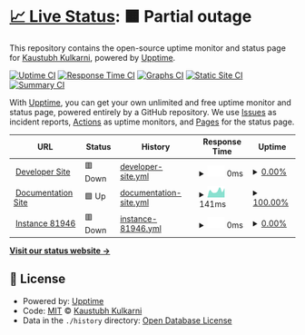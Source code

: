 # [📈 Live Status](https://status.myapms.com): <!--live status--> **🟧 Partial outage**

This repository contains the open-source uptime monitor and status page for [Kaustubh Kulkarni](https://kaustubhk24.com), powered by [Upptime](https://github.com/upptime/upptime).

[![Uptime CI](https://github.com/kaustubhk24/status.myapms.com/workflows/Uptime%20CI/badge.svg)](https://github.com/kaustubhk24/status.myapms.com/actions?query=workflow%3A%22Uptime+CI%22)
[![Response Time CI](https://github.com/kaustubhk24/status.myapms.com/workflows/Response%20Time%20CI/badge.svg)](https://github.com/kaustubhk24/status.myapms.com/actions?query=workflow%3A%22Response+Time+CI%22)
[![Graphs CI](https://github.com/kaustubhk24/status.myapms.com/workflows/Graphs%20CI/badge.svg)](https://github.com/kaustubhk24/status.myapms.com/actions?query=workflow%3A%22Graphs+CI%22)
[![Static Site CI](https://github.com/kaustubhk24/status.myapms.com/workflows/Static%20Site%20CI/badge.svg)](https://github.com/kaustubhk24/status.myapms.com/actions?query=workflow%3A%22Static+Site+CI%22)
[![Summary CI](https://github.com/kaustubhk24/status.myapms.com/workflows/Summary%20CI/badge.svg)](https://github.com/kaustubhk24/status.myapms.com/actions?query=workflow%3A%22Summary+CI%22)

With [Upptime](https://upptime.js.org), you can get your own unlimited and free uptime monitor and status page, powered entirely by a GitHub repository. We use [Issues](https://github.com/kaustubhk24/status.myapms.com/issues) as incident reports, [Actions](https://github.com/kaustubhk24/status.myapms.com/actions) as uptime monitors, and [Pages](https://status.myapms.com) for the status page.

<!--start: status pages-->
<!-- This summary is generated by Upptime (https://github.com/upptime/upptime) -->
<!-- Do not edit this manually, your changes will be overwritten -->
<!-- prettier-ignore -->
| URL | Status | History | Response Time | Uptime |
| --- | ------ | ------- | ------------- | ------ |
| <img alt="" src="https://icons.duckduckgo.com/ip3/dev.myapms.com.ico" height="13"> [Developer Site](https://dev.myapms.com) | 🟥 Down | [developer-site.yml](https://github.com/kaustubhk24/status.myapms.com/commits/HEAD/history/developer-site.yml) | <details><summary><img alt="Response time graph" src="./graphs/developer-site/response-time-week.png" height="20"> 0ms</summary><br><a href="https://status.myapms.com/history/developer-site"><img alt="Response time 890" src="https://img.shields.io/endpoint?url=https%3A%2F%2Fraw.githubusercontent.com%2Fkaustubhk24%2Fstatus.myapms.com%2FHEAD%2Fapi%2Fdeveloper-site%2Fresponse-time.json"></a><br><a href="https://status.myapms.com/history/developer-site"><img alt="24-hour response time 0" src="https://img.shields.io/endpoint?url=https%3A%2F%2Fraw.githubusercontent.com%2Fkaustubhk24%2Fstatus.myapms.com%2FHEAD%2Fapi%2Fdeveloper-site%2Fresponse-time-day.json"></a><br><a href="https://status.myapms.com/history/developer-site"><img alt="7-day response time 0" src="https://img.shields.io/endpoint?url=https%3A%2F%2Fraw.githubusercontent.com%2Fkaustubhk24%2Fstatus.myapms.com%2FHEAD%2Fapi%2Fdeveloper-site%2Fresponse-time-week.json"></a><br><a href="https://status.myapms.com/history/developer-site"><img alt="30-day response time 0" src="https://img.shields.io/endpoint?url=https%3A%2F%2Fraw.githubusercontent.com%2Fkaustubhk24%2Fstatus.myapms.com%2FHEAD%2Fapi%2Fdeveloper-site%2Fresponse-time-month.json"></a><br><a href="https://status.myapms.com/history/developer-site"><img alt="1-year response time 0" src="https://img.shields.io/endpoint?url=https%3A%2F%2Fraw.githubusercontent.com%2Fkaustubhk24%2Fstatus.myapms.com%2FHEAD%2Fapi%2Fdeveloper-site%2Fresponse-time-year.json"></a></details> | <details><summary><a href="https://status.myapms.com/history/developer-site">0.00%</a></summary><a href="https://status.myapms.com/history/developer-site"><img alt="All-time uptime 11.98%" src="https://img.shields.io/endpoint?url=https%3A%2F%2Fraw.githubusercontent.com%2Fkaustubhk24%2Fstatus.myapms.com%2FHEAD%2Fapi%2Fdeveloper-site%2Fuptime.json"></a><br><a href="https://status.myapms.com/history/developer-site"><img alt="24-hour uptime 0.00%" src="https://img.shields.io/endpoint?url=https%3A%2F%2Fraw.githubusercontent.com%2Fkaustubhk24%2Fstatus.myapms.com%2FHEAD%2Fapi%2Fdeveloper-site%2Fuptime-day.json"></a><br><a href="https://status.myapms.com/history/developer-site"><img alt="7-day uptime 0.00%" src="https://img.shields.io/endpoint?url=https%3A%2F%2Fraw.githubusercontent.com%2Fkaustubhk24%2Fstatus.myapms.com%2FHEAD%2Fapi%2Fdeveloper-site%2Fuptime-week.json"></a><br><a href="https://status.myapms.com/history/developer-site"><img alt="30-day uptime 0.00%" src="https://img.shields.io/endpoint?url=https%3A%2F%2Fraw.githubusercontent.com%2Fkaustubhk24%2Fstatus.myapms.com%2FHEAD%2Fapi%2Fdeveloper-site%2Fuptime-month.json"></a><br><a href="https://status.myapms.com/history/developer-site"><img alt="1-year uptime 0.00%" src="https://img.shields.io/endpoint?url=https%3A%2F%2Fraw.githubusercontent.com%2Fkaustubhk24%2Fstatus.myapms.com%2FHEAD%2Fapi%2Fdeveloper-site%2Fuptime-year.json"></a></details>
| <img alt="" src="https://icons.duckduckgo.com/ip3/docs.myapms.com.ico" height="13"> [Documentation Site](https://docs.myapms.com) | 🟩 Up | [documentation-site.yml](https://github.com/kaustubhk24/status.myapms.com/commits/HEAD/history/documentation-site.yml) | <details><summary><img alt="Response time graph" src="./graphs/documentation-site/response-time-week.png" height="20"> 141ms</summary><br><a href="https://status.myapms.com/history/documentation-site"><img alt="Response time 161" src="https://img.shields.io/endpoint?url=https%3A%2F%2Fraw.githubusercontent.com%2Fkaustubhk24%2Fstatus.myapms.com%2FHEAD%2Fapi%2Fdocumentation-site%2Fresponse-time.json"></a><br><a href="https://status.myapms.com/history/documentation-site"><img alt="24-hour response time 123" src="https://img.shields.io/endpoint?url=https%3A%2F%2Fraw.githubusercontent.com%2Fkaustubhk24%2Fstatus.myapms.com%2FHEAD%2Fapi%2Fdocumentation-site%2Fresponse-time-day.json"></a><br><a href="https://status.myapms.com/history/documentation-site"><img alt="7-day response time 141" src="https://img.shields.io/endpoint?url=https%3A%2F%2Fraw.githubusercontent.com%2Fkaustubhk24%2Fstatus.myapms.com%2FHEAD%2Fapi%2Fdocumentation-site%2Fresponse-time-week.json"></a><br><a href="https://status.myapms.com/history/documentation-site"><img alt="30-day response time 123" src="https://img.shields.io/endpoint?url=https%3A%2F%2Fraw.githubusercontent.com%2Fkaustubhk24%2Fstatus.myapms.com%2FHEAD%2Fapi%2Fdocumentation-site%2Fresponse-time-month.json"></a><br><a href="https://status.myapms.com/history/documentation-site"><img alt="1-year response time 155" src="https://img.shields.io/endpoint?url=https%3A%2F%2Fraw.githubusercontent.com%2Fkaustubhk24%2Fstatus.myapms.com%2FHEAD%2Fapi%2Fdocumentation-site%2Fresponse-time-year.json"></a></details> | <details><summary><a href="https://status.myapms.com/history/documentation-site">100.00%</a></summary><a href="https://status.myapms.com/history/documentation-site"><img alt="All-time uptime 100.00%" src="https://img.shields.io/endpoint?url=https%3A%2F%2Fraw.githubusercontent.com%2Fkaustubhk24%2Fstatus.myapms.com%2FHEAD%2Fapi%2Fdocumentation-site%2Fuptime.json"></a><br><a href="https://status.myapms.com/history/documentation-site"><img alt="24-hour uptime 100.00%" src="https://img.shields.io/endpoint?url=https%3A%2F%2Fraw.githubusercontent.com%2Fkaustubhk24%2Fstatus.myapms.com%2FHEAD%2Fapi%2Fdocumentation-site%2Fuptime-day.json"></a><br><a href="https://status.myapms.com/history/documentation-site"><img alt="7-day uptime 100.00%" src="https://img.shields.io/endpoint?url=https%3A%2F%2Fraw.githubusercontent.com%2Fkaustubhk24%2Fstatus.myapms.com%2FHEAD%2Fapi%2Fdocumentation-site%2Fuptime-week.json"></a><br><a href="https://status.myapms.com/history/documentation-site"><img alt="30-day uptime 100.00%" src="https://img.shields.io/endpoint?url=https%3A%2F%2Fraw.githubusercontent.com%2Fkaustubhk24%2Fstatus.myapms.com%2FHEAD%2Fapi%2Fdocumentation-site%2Fuptime-month.json"></a><br><a href="https://status.myapms.com/history/documentation-site"><img alt="1-year uptime 100.00%" src="https://img.shields.io/endpoint?url=https%3A%2F%2Fraw.githubusercontent.com%2Fkaustubhk24%2Fstatus.myapms.com%2FHEAD%2Fapi%2Fdocumentation-site%2Fuptime-year.json"></a></details>
| <img alt="" src="https://icons.duckduckgo.com/ip3/dev81946.service-now.com.ico" height="13"> [Instance 81946](https://dev81946.service-now.com/) | 🟥 Down | [instance-81946.yml](https://github.com/kaustubhk24/status.myapms.com/commits/HEAD/history/instance-81946.yml) | <details><summary><img alt="Response time graph" src="./graphs/instance-81946/response-time-week.png" height="20"> 0ms</summary><br><a href="https://status.myapms.com/history/instance-81946"><img alt="Response time 541" src="https://img.shields.io/endpoint?url=https%3A%2F%2Fraw.githubusercontent.com%2Fkaustubhk24%2Fstatus.myapms.com%2FHEAD%2Fapi%2Finstance-81946%2Fresponse-time.json"></a><br><a href="https://status.myapms.com/history/instance-81946"><img alt="24-hour response time 0" src="https://img.shields.io/endpoint?url=https%3A%2F%2Fraw.githubusercontent.com%2Fkaustubhk24%2Fstatus.myapms.com%2FHEAD%2Fapi%2Finstance-81946%2Fresponse-time-day.json"></a><br><a href="https://status.myapms.com/history/instance-81946"><img alt="7-day response time 0" src="https://img.shields.io/endpoint?url=https%3A%2F%2Fraw.githubusercontent.com%2Fkaustubhk24%2Fstatus.myapms.com%2FHEAD%2Fapi%2Finstance-81946%2Fresponse-time-week.json"></a><br><a href="https://status.myapms.com/history/instance-81946"><img alt="30-day response time 620" src="https://img.shields.io/endpoint?url=https%3A%2F%2Fraw.githubusercontent.com%2Fkaustubhk24%2Fstatus.myapms.com%2FHEAD%2Fapi%2Finstance-81946%2Fresponse-time-month.json"></a><br><a href="https://status.myapms.com/history/instance-81946"><img alt="1-year response time 541" src="https://img.shields.io/endpoint?url=https%3A%2F%2Fraw.githubusercontent.com%2Fkaustubhk24%2Fstatus.myapms.com%2FHEAD%2Fapi%2Finstance-81946%2Fresponse-time-year.json"></a></details> | <details><summary><a href="https://status.myapms.com/history/instance-81946">0.00%</a></summary><a href="https://status.myapms.com/history/instance-81946"><img alt="All-time uptime 45.07%" src="https://img.shields.io/endpoint?url=https%3A%2F%2Fraw.githubusercontent.com%2Fkaustubhk24%2Fstatus.myapms.com%2FHEAD%2Fapi%2Finstance-81946%2Fuptime.json"></a><br><a href="https://status.myapms.com/history/instance-81946"><img alt="24-hour uptime 0.00%" src="https://img.shields.io/endpoint?url=https%3A%2F%2Fraw.githubusercontent.com%2Fkaustubhk24%2Fstatus.myapms.com%2FHEAD%2Fapi%2Finstance-81946%2Fuptime-day.json"></a><br><a href="https://status.myapms.com/history/instance-81946"><img alt="7-day uptime 0.00%" src="https://img.shields.io/endpoint?url=https%3A%2F%2Fraw.githubusercontent.com%2Fkaustubhk24%2Fstatus.myapms.com%2FHEAD%2Fapi%2Finstance-81946%2Fuptime-week.json"></a><br><a href="https://status.myapms.com/history/instance-81946"><img alt="30-day uptime 12.41%" src="https://img.shields.io/endpoint?url=https%3A%2F%2Fraw.githubusercontent.com%2Fkaustubhk24%2Fstatus.myapms.com%2FHEAD%2Fapi%2Finstance-81946%2Fuptime-month.json"></a><br><a href="https://status.myapms.com/history/instance-81946"><img alt="1-year uptime 45.07%" src="https://img.shields.io/endpoint?url=https%3A%2F%2Fraw.githubusercontent.com%2Fkaustubhk24%2Fstatus.myapms.com%2FHEAD%2Fapi%2Finstance-81946%2Fuptime-year.json"></a></details>

<!--end: status pages-->

[**Visit our status website →**](https://status.myapms.com)

## 📄 License

- Powered by: [Upptime](https://github.com/upptime/upptime)
- Code: [MIT](./LICENSE) © [Kaustubh Kulkarni](https://kaustubhk24.com)
- Data in the `./history` directory: [Open Database License](https://opendatacommons.org/licenses/odbl/1-0/)
